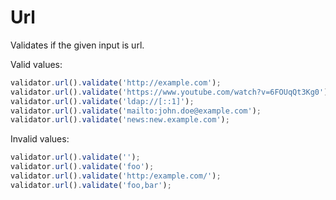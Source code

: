 # Url

Validates if the given input is url.

Valid values:

```js
validator.url().validate('http://example.com');
validator.url().validate('https://www.youtube.com/watch?v=6FOUqQt3Kg0');
validator.url().validate('ldap://[::1]');
validator.url().validate('mailto:john.doe@example.com');
validator.url().validate('news:new.example.com');
```

Invalid values:

```js
validator.url().validate('');
validator.url().validate('foo');
validator.url().validate('http:/example.com/');
validator.url().validate('foo,bar');
```
